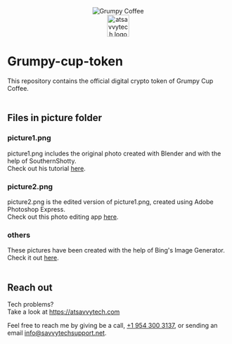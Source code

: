 <div align="center">
<image src="pictures/picture2.png" alt="Grumpy Coffee">
<br>
<a href="https://atsavvytech.com"><image src="https://atsavvytech.com/images/logo.png" alt="atsavvytech logo" width="50" height="50"></a>
</div>


# Grumpy-cup-token
This repository contains the official digital crypto token of Grumpy Cup Coffee.
<br> <br>
## Files in picture folder
### picture1.png
picture1.png includes the original photo created with Blender and with the help of SouthernShotty. <br>
Check out his tutorial <a href="https://www.youtube.com/watch?v=owQloet0JMg">here</a>.

### picture2.png
picture2.png is the edited version of picture1.png, created using Adobe Photoshop Express. <br>
Check out this photo editing app <a href="https://www.adobe.com/products/photoshop-express.html">here</a>.
  
### others
These pictures have been created with the help of Bing's Image Generator. <br>
Check it out <a href="https://www.bing.com/images/create/">here</a>.
<br> <br>
## Reach out
Tech problems?<br>
Take a look at <a href="https://atsavvytech.com">https://atsavvytech.com</a>

Feel free to reach me by giving be a call, <a href="tel:9543003137">+1 954 300 3137</a>, 
or sending an email <a href="mailto:info@savvytechsupport.net">info@savvytechsupport.net</a>.
